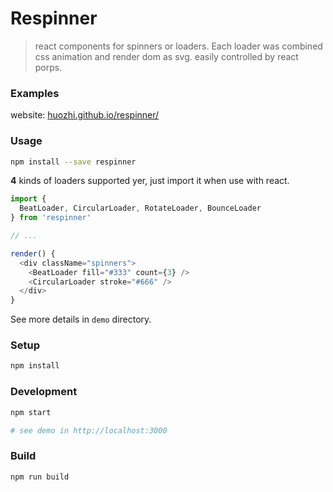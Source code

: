 # Respinner
> react components for spinners or loaders. Each loader was combined css animation and render dom as svg.
easily controlled by react porps.

### Examples

website: [huozhi.github.io/respinner/](https://huozhi.github.io/respinner/)

### Usage

```sh
npm install --save respinner
```

**4** kinds of loaders supported yer, just import it when use with react.

```js
import {
  BeatLoader, CircularLoader, RotateLoader, BounceLoader
} from 'respinner'

// ...

render() {
  <div className="spinners">
    <BeatLoader fill="#333" count={3} />
    <CircularLoader stroke="#666" />
  </div>
}
```

See more details in `demo` directory.

### Setup

```sh
npm install
```

### Development

```sh
npm start

# see demo in http://localhost:3000
```

### Build

```
npm run build
```
